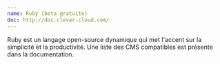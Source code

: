 ```yaml
---
name: Ruby (beta gratuite)
doc: http://doc.clever-cloud.com/
---
```


Ruby est un langage open-source dynamique qui met l'accent sur la simplicité et la productivité. Une liste des CMS compatibles est présente dans la documentation. 